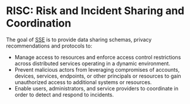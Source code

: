 # RISC: Risk and Incident Sharing and Coordination #

The goal of [SSE](http://openid.net/wg/sse/) is to provide data sharing schemas,
privacy recommendations and protocols to:

* Manage access to resources and enforce access control restrictions across distributed services operating in a dynamic environment.
* Prevent malicious actors from leveraging compromises of accounts, devices, services, endpoints, or other principals or resources to gain unauthorized access to additional systems or resources.
* Enable users, administrators, and service providers to coordinate in order to detect and respond to incidents. 
